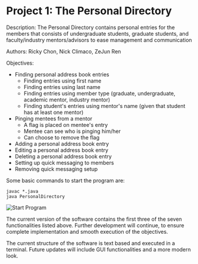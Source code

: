# Project 1: The Personal Directory

   Description: The Personal Directory contains personal entries
   for the members that consists of undergraduate students, graduate students,
   and faculty/industry mentors/advisors to ease management and communication

   Authors: Ricky Chon, Nick Climaco, ZeJun Ren

   Objectives:
   + Finding personal address book entries
     - Finding entries using first name
     - Finding entries using last name
     - Finding entries using member type (graduate, undergraduate, academic
       mentor, industry mentor)
     - Finding student's entries using mentor's name (given that student has at
       least one mentor)
   + Pinging mentees from a mentor
     - A flag is placed on mentee's entry
     - Mentee can see who is pinging him/her
     - Can choose to remove the flag
   + Adding a personal address book entry
   + Editing a personal address book entry
   + Deleting a personal address book entry
   + Setting up quick messaging to members
   + Removing quick messaging setup

Some basic commands to start the program are:
```
javac *.java
java PersonalDirectory
```
![Start Program](https://i.gyazo.com/cf5082f710fe5fb53b73b42c2819f4b6.gif)

The current version of the software contains the first three of the seven functionalities listed above. Further development will continue, to ensure complete implementation and smooth execution of the objectives.

The current structure of the software is text based and executed in a terminal. Future updates will include GUI functionalities and a more modern look.
